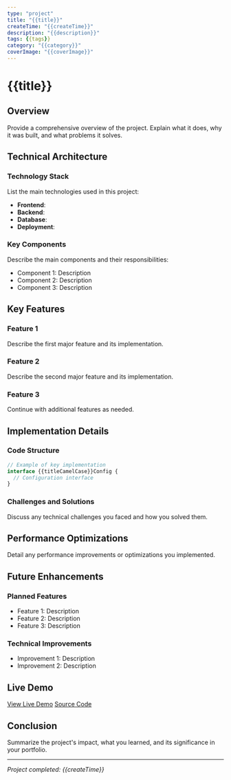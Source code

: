 ```yaml
---
type: "project"
title: "{{title}}"
createTime: "{{createTime}}"
description: "{{description}}"
tags: {{tags}}
category: "{{category}}"
coverImage: "{{coverImage}}"
---
```


# {{title}}

## Overview

Provide a comprehensive overview of the project. Explain what it does, why it was built, and what problems it solves.

## Technical Architecture

### Technology Stack
List the main technologies used in this project:
- **Frontend**: 
- **Backend**: 
- **Database**: 
- **Deployment**: 

### Key Components
Describe the main components and their responsibilities:
- Component 1: Description
- Component 2: Description
- Component 3: Description

## Key Features

### Feature 1
Describe the first major feature and its implementation.

### Feature 2
Describe the second major feature and its implementation.

### Feature 3
Continue with additional features as needed.

## Implementation Details

### Code Structure
```typescript
// Example of key implementation
interface {{titleCamelCase}}Config {
  // Configuration interface
}
```

### Challenges and Solutions
Discuss any technical challenges you faced and how you solved them.

## Performance Optimizations

Detail any performance improvements or optimizations you implemented.

## Future Enhancements

### Planned Features
- Feature 1: Description
- Feature 2: Description
- Feature 3: Description

### Technical Improvements
- Improvement 1: Description
- Improvement 2: Description

## Live Demo

[View Live Demo]({{demoUrl}})
[Source Code]({{sourceUrl}})

## Conclusion

Summarize the project's impact, what you learned, and its significance in your portfolio.

---

*Project completed: {{createTime}}*
